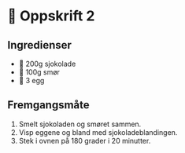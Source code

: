 # 🍫 Oppskrift 2

## Ingredienser

- 🍫 200g sjokolade
- 🧈 100g smør
- 🥚 3 egg

## Fremgangsmåte

1. Smelt sjokoladen og smøret sammen.
2. Visp eggene og bland med sjokoladeblandingen.
3. Stek i ovnen på 180 grader i 20 minutter.

